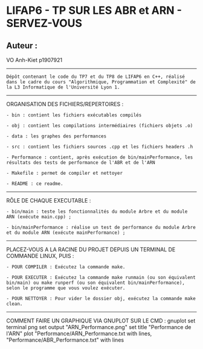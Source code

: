 # LIFAP6 - TP SUR LES ABR et ARN - SERVEZ-VOUS

## Auteur :
VO Anh-Kiet p1907921

-----------------

    Dépôt contenant le code du TP7 et du TP8 de LIFAP6 en C++, réalisé dans le cadre du cours "Algorithmique, Programmation et Complexité" de la L3 Informatique de l'Université Lyon 1.

-----------------

ORGANISATION DES FICHIERS/REPERTOIRES :

    - bin : contient les fichiers exécutables compilés

    - obj : contient les compilations intermédiaires (fichiers objets .o)

    - data : les graphes des performances

    - src : contient les fichiers sources .cpp et les fichiers headers .h

    - Performance : contient, après exécution de bin/mainPerformance, les résultats des tests de performance de l'ABR et de l'ARN

    - Makefile : permet de compiler et nettoyer

    - README : ce readme.
    
-----------------

RÔLE DE CHAQUE EXECUTABLE :

    - bin/main : teste les fonctionnalités du module Arbre et du module ARN (exécute main.cpp) ;

    - bin/mainPerformance : réalise un test de performance du module Arbre et du module ARN (exécute mainPerformance) ;

-----------------

PLACEZ-VOUS A LA RACINE DU PROJET DEPUIS UN TERMINAL DE COMMANDE LINUX, PUIS :

    - POUR COMPILER : Exécutez la commande make.

    - POUR EXECUTER : Exécutez la commande make runmain (ou son équivalent bin/main) ou make runperf (ou son équivalent bin/mainPerformance), selon le programme que vous voulez exécuter.

    - POUR NETTOYER : Pour vider le dossier obj, exécutez la commande make clean.

-----------------

COMMENT FAIRE UN GRAPHIQUE VIA GNUPLOT SUR LE CMD :
gnuplot
set terminal png
set output "ARN_Performance.png"
set title "Performance de l'ARN"
plot "Performance/ARN_Performance.txt with lines, "Performance/ABR_Performance.txt" with lines
